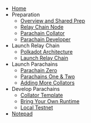 <!-- docs/_sidebar.md -->

* [Home](/)
* Preparation
  * [Overview and Shared Prep](1-prep/1-shared.md)
  * [Relay Chain Node](1-prep/2-relay.md)
  * [Parachain Collator](1-prep/3-collator.md)
  * [Parachain Developer](1-prep/4-developer.md)
* Launch Relay Chain
  * [Polkadot Architecture](2-relay-chain/1-architecture.md)
  * [Launch Relay Chain](2-relay-chain/2-launch.md)
* Launch Parachains
  * [Parachain Zero](3-parachains/1-parachain-zero.md)
  * [Parachains One & Two](3-parachains/2-parachains-one-two.md)
  * [Adding More Collators](3-parachains/3-more-collators.md)
* Develop Parachains
  * [Collator Template](4-developer/1-collator-template.md)
  * [Bring Your Own Runtime](4-developer/2-byo-runtime.md)
  * [Local Testnet](4-developer/3-local-testnet.md)
* [Notepad](5-notes.md)
